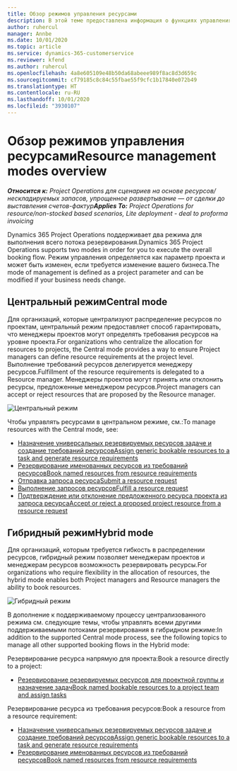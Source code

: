 ```yaml
---
title: Обзор режимов управления ресурсами
description: В этой теме предоставлена информация о функциях управления ресурсами в Dynamics 365 Project Operations.
author: ruhercul
manager: Annbe
ms.date: 10/01/2020
ms.topic: article
ms.service: dynamics-365-customerservice
ms.reviewer: kfend
ms.author: ruhercul
ms.openlocfilehash: 4a8e605109e48b50da68abeee989f8ac8d3d659c
ms.sourcegitcommit: cf79185c8c84c55fbae55f9cfc1b17840e072b49
ms.translationtype: HT
ms.contentlocale: ru-RU
ms.lasthandoff: 10/01/2020
ms.locfileid: "3930107"
---
```

# <a name="resource-management-modes-overview"></a><span data-ttu-id="2870c-103">Обзор режимов управления ресурсами</span><span class="sxs-lookup"><span data-stu-id="2870c-103">Resource management modes overview</span></span>

<span data-ttu-id="2870c-104">_**Относится к:** Project Operations для сценариев на основе ресурсов/нескладируемых запасов, упрощенное развертывание — от сделки до выставления счетов-фактур_</span><span class="sxs-lookup"><span data-stu-id="2870c-104">_**Applies To:** Project Operations for resource/non-stocked based scenarios, Lite deployment - deal to proforma invoicing_</span></span>


<span data-ttu-id="2870c-105">Dynamics 365 Project Operations поддерживает два режима для выполнения всего потока резервирования.</span><span class="sxs-lookup"><span data-stu-id="2870c-105">Dynamics 365 Project Operations supports two modes in order for you to execute the overall booking flow.</span></span> <span data-ttu-id="2870c-106">Режим управления определяется как параметр проекта и может быть изменен, если требуется изменение вашего бизнеса.</span><span class="sxs-lookup"><span data-stu-id="2870c-106">The mode of management is defined as a project parameter and can be modified if your business needs change.</span></span>    

## <a name="central-mode"></a><span data-ttu-id="2870c-107">Центральный режим</span><span class="sxs-lookup"><span data-stu-id="2870c-107">Central mode</span></span>
<span data-ttu-id="2870c-108">Для организаций, которые централизуют распределение ресурсов по проектам, центральный режим предоставляет способ гарантировать, что менеджеры проектов могут определять требования ресурсов на уровне проекта.</span><span class="sxs-lookup"><span data-stu-id="2870c-108">For organizations who centralize the allocation for resources to projects, the Central mode provides a way to ensure Project managers can define resource requirements at the project level.</span></span> <span data-ttu-id="2870c-109">Выполнение требований ресурсов делегируется менеджеру ресурсов.</span><span class="sxs-lookup"><span data-stu-id="2870c-109">Fulfillment of the resource requirements is delegated to a Resource manager.</span></span> <span data-ttu-id="2870c-110">Менеджеры проектов могут принять или отклонить ресурсы, предложенные менеджером ресурсов.</span><span class="sxs-lookup"><span data-stu-id="2870c-110">Project managers can accept or reject resources that are proposed by the Resource manager.</span></span>

![Центральный режим](./media/resource-management-central.png)

<span data-ttu-id="2870c-112">Чтобы управлять ресурсами в центральном режиме, см.:</span><span class="sxs-lookup"><span data-stu-id="2870c-112">To manage resources with the Central mode, see:</span></span>

- [<span data-ttu-id="2870c-113">Назначение универсальных резервируемых ресурсов задаче и создание требований ресурсов</span><span class="sxs-lookup"><span data-stu-id="2870c-113">Assign generic bookable resources to a task and generate resource requirements</span></span>](https://docs.microsoft.com/dynamics365/project-service/assign-generic-bookable-resource)
- [<span data-ttu-id="2870c-114">Резервирование именованных ресурсов из требований ресурсов</span><span class="sxs-lookup"><span data-stu-id="2870c-114">Book named resources from resource requirements</span></span>](https://docs.microsoft.com/dynamics365/project-service/book-named-resource)
- [<span data-ttu-id="2870c-115">Отправка запроса ресурса</span><span class="sxs-lookup"><span data-stu-id="2870c-115">Submit a resource request</span></span>](https://docs.microsoft.com/dynamics365/project-service/submit-resource-request)
- [<span data-ttu-id="2870c-116">Выполнение запросов ресурсов</span><span class="sxs-lookup"><span data-stu-id="2870c-116">Fulfill a resource request</span></span>](https://docs.microsoft.com/dynamics365/project-service/resource-management-fulfill-requests)
- [<span data-ttu-id="2870c-117">Подтверждение или отклонение предложенного ресурса проекта из запроса ресурса</span><span class="sxs-lookup"><span data-stu-id="2870c-117">Accept or reject a proposed project resource from a resource request</span></span>](https://docs.microsoft.com/dynamics365/project-service/accept-reject-proposed-resource)

## <a name="hybrid-mode"></a><span data-ttu-id="2870c-118">Гибридный режим</span><span class="sxs-lookup"><span data-stu-id="2870c-118">Hybrid mode</span></span>
<span data-ttu-id="2870c-119">Для организаций, которым требуется гибкость в распределении ресурсов, гибридный режим позволяет менеджерам проектов и менеджерам ресурсов возможность резервировать ресурсы.</span><span class="sxs-lookup"><span data-stu-id="2870c-119">For organizations who require flexibility in the allocation of resources, the hybrid mode enables both Project managers and Resource managers the ability to book resources.</span></span>

![Гибридный режим](./media/resource-management-hybrid.png)

<span data-ttu-id="2870c-121">В дополнение к поддерживаемому процессу централизованного режима см. следующие темы, чтобы управлять всеми другими поддерживаемыми потоками резервирования в гибридном режиме:</span><span class="sxs-lookup"><span data-stu-id="2870c-121">In addition to the supported Central mode process, see the following topics to manage all other supported booking flows in the Hybrid mode:</span></span>

<span data-ttu-id="2870c-122">Резервирование ресурса напрямую для проекта:</span><span class="sxs-lookup"><span data-stu-id="2870c-122">Book a resource directly to a project:</span></span>
- [<span data-ttu-id="2870c-123">Резервирование резервируемых ресурсов для проектной группы и назначение задач</span><span class="sxs-lookup"><span data-stu-id="2870c-123">Book named bookable resources to a project team and assign tasks</span></span>](https://docs.microsoft.com/dynamics365/project-service/assign-named-bookable-resource)

<span data-ttu-id="2870c-124">Резервирование ресурса из требования ресурсов:</span><span class="sxs-lookup"><span data-stu-id="2870c-124">Book a resource from a resource requirement:</span></span>
- [<span data-ttu-id="2870c-125">Назначение универсальных резервируемых ресурсов задаче и создание требований ресурсов</span><span class="sxs-lookup"><span data-stu-id="2870c-125">Assign generic bookable resources to a task and generate resource requirements</span></span>](https://docs.microsoft.com/dynamics365/project-service/assign-generic-bookable-resource)
- [<span data-ttu-id="2870c-126">Резервирование именованных ресурсов из требований ресурсов</span><span class="sxs-lookup"><span data-stu-id="2870c-126">Book named resources from resource requirements</span></span>](https://docs.microsoft.com/dynamics365/project-service/book-named-resource)
